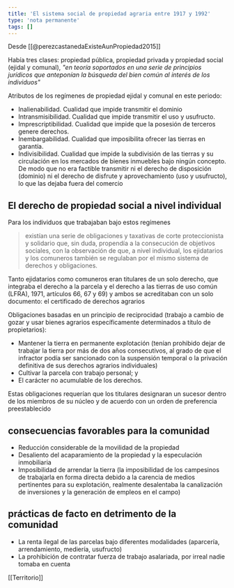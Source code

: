 ```yaml
---
title: 'El sistema social de propiedad agraria entre 1917 y 1992'
type: 'nota permanente'
tags: []
---
```


Desde [[@perezcastanedaExisteAunPropiedad2015]]

Había tres clases: propiedad pública, propiedad privada y propiedad social (ejidal y comunal), *"en teoría soportados en una serie de principios jurídicos que anteponían la búsqueda del bien común al interés de los individuos"*

Atributos de los regímenes de propiedad ejidal y comunal en este periodo:

- Inalienabilidad. Cualidad que impide transmitir el dominio
- Intransmisibilidad. Cualidad que impide transmitir el uso y usufructo.
- Imprescriptibilidad. Cualidad que impide que la posesión de terceros genere derechos.
- Inembargabilidad. Cualidad que imposibilita ofrecer las tierras en garantía.
- Indivisibilidad. Cualidad que impide la subdivisión de las tierras y su circulación en los mercados de bienes inmuebles bajo ningún concepto. De modo que no era factible transmitir ni el derecho de disposición (dominio) ni el derecho de disfrute y aprovechamiento (uso y usufructo), lo que las dejaba fuera del comercio

## El derecho de propiedad social a nivel individual

Para los individuos que trabajaban bajo estos regímenes 

>existían una serie de obligaciones y taxativas de corte proteccionista y solidario que, sin duda, propendía a la consecución de objetivos sociales, con la observación de que, a nivel individual, los ejidatarios y los comuneros también se regulaban por el mismo sistema de derechos y obligaciones.

Tanto ejidatarios como comuneros eran titulares de un solo derecho, que integraba el derecho a la parcela y el derecho a las tierras de uso común (LFRA), 1971, artículos 66, 67 y 69) y ambos se acreditaban con un solo documento: el certificado de derechos agrarios

Obligaciones basadas en un principio de reciprocidad (trabajo a cambio de gozar y usar bienes agrarios específicamente determinados a título de propietarios):

- Mantener la tierra en permanente explotación (tenían prohibido dejar de trabajar la tierra por más de dos años consecutivos, al grado de que el infractor podía ser sancionado con la suspensión temporal o la privación definitiva de sus derechos agrarios individuales)
- Cultivar la parcela con trabajo personal; y
- El carácter no acumulable de los derechos.

Estas obligaciones requerían que los titulares designaran un sucesor dentro de los miembros de su núcleo y de acuerdo con un orden de preferencia preestablecido

## consecuencias favorables para la comunidad

- Reducción considerable de la movilidad de la propiedad
- Desaliento del acaparamiento de la propiedad y la especulación inmobiliaria
- Imposibilidad de arrendar la tierra (la imposibilidad de los campesinos de trabajarla en forma directa debido a la carencia de medios pertinentes para su explotación, realmente desalentaba la canalización de inversiones y la generación de empleos en el campo)

## prácticas de facto en detrimento de la comunidad

- La renta ilegal de las parcelas bajo diferentes modalidades (aparcería, arrendamiento, mediería, usufructo)
- La prohibición de contratar fuerza de trabajo asalariada,  por irreal nadie tomaba en cuenta

[[Territorio]]